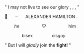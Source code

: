 " I may not live to see our glory , , , "

🥂⠀ ⠀┈⠀⠀ ALEXANDER    HAMILTON .⠀

⠀⠀⠀_he_⠀⠀⠀⠀⠀⠀⠀♡⠀⠀⠀⠀⠀⠀⠀him

⠀⠀⠀⠀⠀ bisex⠀⠀⠀⠀⠀⠀cis*guy*

" But I will *gladly* join the **fight**! "
